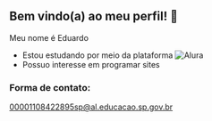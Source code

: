 ## Bem vindo(a) ao meu perfil! 👋


Meu nome é Eduardo
- Estou estudando por meio da plataforma ![Alura](httpss://www.alura.com.br)
- Possuo interesse em programar sites

### Forma de contato: 
00001108422895sp@al.educacao.sp.gov.br

  
